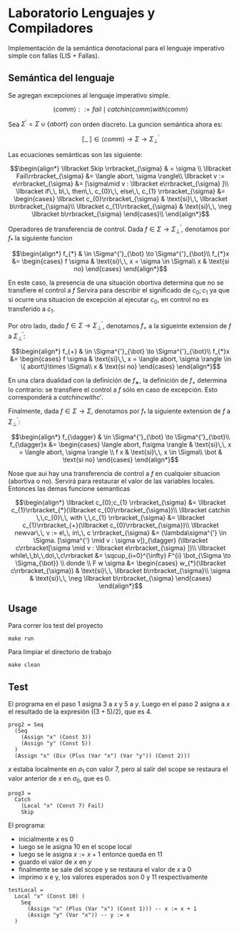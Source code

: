 # Laboratorio Lenguajes y Compiladores

Implementación de la semántica denotacional para el lenguaje imperativo simple 
con fallas (LIS + Fallas).

## Semántica del lenguaje
Se agregan excepciones al lenguaje imperativo simple.
```math
\langle comm \rangle ::= fail \mid catchin \langle comm \rangle with \langle comm \rangle
```
Sea $\Sigma^{'} = \Sigma \cup \{ abort\}$ con orden discreto. La guncion semántica ahora es:
```math
\llbracket\_\,\rrbracket \in \langle comm \rangle \to \Sigma \to \Sigma^{'}_{\bot}
```


Las ecuaciones semánticas son las siguiente:
```math
\begin{align*}
\llbracket Skip \rrbracket_{\sigma} & = \sigma \\
\llbracket Fail\rrbracket_{\sigma} &= \langle abort, \sigma \rangle\\
\llbracket v := e\rrbracket_{\sigma} &= [\sigma\mid v : \llbracket e\rrbracket_{\sigma} ]\\
\llbracket if\,\, b\,\, then\,\, c_{0}\,\, else\,\, c_{1} \rrbracket_{\sigma} &= \begin{cases}
  \llbracket c_{0}\rrbracket_{\sigma} & \text{si}\,\, \llbracket b\rrbracket_{\sigma}\\
  \llbracket c_{1}\rrbracket_{\sigma} & \text{si}\,\, \neg \llbracket b\rrbracket_{\sigma}
\end{cases}\\
\end{align*}
```

Operadores de transferencia de control. Dada $f \in \Sigma \to \Sigma^{'}_{\bot}$,
denotamos por $f_{*}$ la siguiente funcion
```math
\begin{align*}
f_{*} & \in \Sigma^{'}_{\bot} \to \Sigma^{'}_{\bot}\\
f_{*}x &= \begin{cases}
  f \sigma & \text{si}\,\, x = \sigma \in \Sigma\\
  x & \text{si no}
\end{cases}
\end{align*}
```
En este caso, la presencia de una situación obortiva determina que no se 
transfiere el control a $f$ Servira para describir el significado de $c_{0};c_{1}$
ya que si ocurre una situacion de excepción al ejecutar $c_{0}$, en control no es 
transferido a $c_{1}$.

Por otro lado, dado $f\in \Sigma \to \Sigma^{'}_{\bot}$, denotamos $f_{+}$ a la sigueinte extension de $f$ a $\Sigma^{'}_{\bot}$:
```math
\begin{align*}
f_{+} & \in \Sigma^{'}_{\bot} \to \Sigma^{'}_{\bot}\\
f_{*}x &= \begin{cases}
  f \sigma & \text{si}\,\, x = \langle abort, \sigma \rangle \in \{ abort\}\times \Sigma\\
  x & \text{si no}
\end{cases}
\end{align*}
```

En una clara dualidad con la definición de $f_{∗}$, la definición de $f_{+}$ 
determina lo contrario: se transfiere el control a $f$ sólo en caso de excepción. 
Esto corresponderá a $catchin c with c′$.

Finalmente, dada $f\in \Sigma \to \Sigma$, denotamos por $f_{\dagger}$ la siguiente
extension de $f$ a $\Sigma^{'}_{\bot}$:
```math
\begin{align*}
f_{\dagger} & \in \Sigma^{'}_{\bot} \to \Sigma^{'}_{\bot}\\
f_{\dagger}x &= \begin{cases}
  \langle abort, f\sigma \rangle & \text{si}\,\, x = \langle abort, \sigma \rangle \\
  f x & \text{si}\,\, x \in \Sigma\\
  \bot & \text{si no}
\end{cases}
\end{align*}
```

Nose que aui hay una transferencia de control a $f$ en cualquier situacion (abortiva o no). Servirá para restaurar el valor de las variables locales. Entonces las 
demas funcione semanticas
```math
\begin{align*}
\llbracket c_{0};c_{1} \rrbracket_{\sigma} &= \llbracket c_{1}\rrbracket_{*}(\llbracket c_{0}\rrbracket_{\sigma})\\
\llbracket catchin \,\,c_{0}\,\, with \,\,c_{1} \rrbracket_{\sigma} &= \llbracket c_{1}\rrbracket_{+}(\llbracket c_{0}\rrbracket_{\sigma})\\
\llbracket newvar\,\, v := e\,\, in\,\, c \rrbracket_{\sigma} &= (\lambda\sigma^{'} \in \Sigma. 
[\sigma^{'} \mid v : \sigma v])_{\dagger} (\llbracket c\rrbracket[\sigma \mid v : \llbracket e\rrbracket_{\sigma} ])\\
\llbracket while\,\,b\,\,do\,\,c\rrbracket &= \sqcup_{i=0}^{\infty} F^{i} \bot_{\Sigma \to \Sigma_{\bot}} \\
donde \\
F w \sigma &= \begin{cases}
  w_{*}(\llbracket c\rrbracket_{\sigma}) & \text{si}\,\, \llbracket b\rrbracket_{\sigma}\\
  \sigma & \text{si}\,\, \neg \llbracket b\rrbracket_{\sigma}
  \end{cases}
\end{align*}
```


## Usage

Para correr los test del proyecto

```
make run
```

Para limpiar el directorio de trabajo

```
make clean
```

## Test

El programa en el paso 1 asigna 3 a $x$ y 5 a $y$. Luego en el paso 2 asigna a $x$ el resultado de la expresión $((3 + 5) / 2)$, que es 4. 
```
prog2 = Seq
  (Seq
    (Assign "x" (Const 3))
    (Assign "y" (Const 5))
  )
  (Assign "x" (Div (Plus (Var "x") (Var "y")) (Const 2)))
```

$x$ estaba localmente en $\sigma_{1}$ con valor 7, pero al salir del scope se 
restaura el valor anterior de $x$ en $\sigma_{0}$, que es 0.
```
prog3 =
  Catch
    (Local "x" (Const 7) Fail)
    Skip
```

El programa:
- inicialmente $x$ es 0
- luego se le asigna 10 en el scope local
- luego se le asigna $x:= x + 1$ entonce queda en $11$
- guardo el valor de $x$ en $y$
- finalmente se sale del scope y se restaura el valor de $x$ a 0
- imprimo x e y, los valores esperados son 0 y 11 respectivamente
```
testLocal =
  Local "x" (Const 10) (
    Seq
      (Assign "x" (Plus (Var "x") (Const 1))) -- x := x + 1
      (Assign "y" (Var "x")) -- y := x
  )
```
